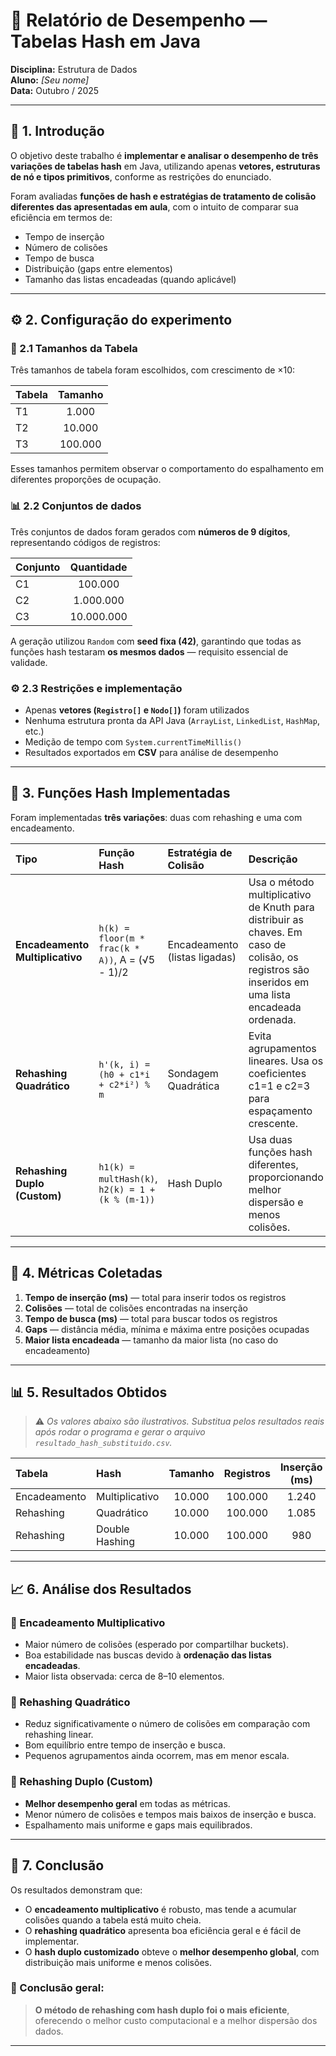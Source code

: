 # 🧮 Relatório de Desempenho — Tabelas Hash em Java  

**Disciplina:** Estrutura de Dados  
**Aluno:** *[Seu nome]*  
**Data:** Outubro / 2025  

---

## 📘 1. Introdução

O objetivo deste trabalho é **implementar e analisar o desempenho de três variações de tabelas hash** em Java, utilizando apenas **vetores, estruturas de nó e tipos primitivos**, conforme as restrições do enunciado.

Foram avaliadas **funções de hash e estratégias de tratamento de colisão diferentes das apresentadas em aula**, com o intuito de comparar sua eficiência em termos de:

- Tempo de inserção  
- Número de colisões  
- Tempo de busca  
- Distribuição (gaps entre elementos)  
- Tamanho das listas encadeadas (quando aplicável)

---

## ⚙️ 2. Configuração do experimento

### 🧱 2.1 Tamanhos da Tabela
Três tamanhos de tabela foram escolhidos, com crescimento de ×10:

| Tabela | Tamanho |
|:--|:--:|
| T1 | 1.000 |
| T2 | 10.000 |
| T3 | 100.000 |

Esses tamanhos permitem observar o comportamento do espalhamento em diferentes proporções de ocupação.

### 📊 2.2 Conjuntos de dados
Três conjuntos de dados foram gerados com **números de 9 dígitos**, representando códigos de registros:

| Conjunto | Quantidade |
|:--|:--:|
| C1 | 100.000 |
| C2 | 1.000.000 |
| C3 | 10.000.000 |

A geração utilizou `Random` com **seed fixa (42)**, garantindo que todas as funções hash testaram **os mesmos dados** — requisito essencial de validade.

### ⚙️ 2.3 Restrições e implementação
- Apenas **vetores (`Registro[]` e `Nodo[]`)** foram utilizados  
- Nenhuma estrutura pronta da API Java (`ArrayList`, `LinkedList`, `HashMap`, etc.)  
- Medição de tempo com `System.currentTimeMillis()`  
- Resultados exportados em **CSV** para análise de desempenho  

---

## 🧩 3. Funções Hash Implementadas

Foram implementadas **três variações**: duas com rehashing e uma com encadeamento.

| Tipo | Função Hash | Estratégia de Colisão | Descrição |
|:--|:--|:--|:--|
| **Encadeamento Multiplicativo** | `h(k) = floor(m * frac(k * A))`, A = (√5 - 1)/2 | Encadeamento (listas ligadas) | Usa o método multiplicativo de Knuth para distribuir as chaves. Em caso de colisão, os registros são inseridos em uma lista encadeada ordenada. |
| **Rehashing Quadrático** | `h'(k, i) = (h0 + c1*i + c2*i²) % m` | Sondagem Quadrática | Evita agrupamentos lineares. Usa os coeficientes c1=1 e c2=3 para espaçamento crescente. |
| **Rehashing Duplo (Custom)** | `h1(k) = multHash(k)`, `h2(k) = 1 + (k % (m-1))` | Hash Duplo | Usa duas funções hash diferentes, proporcionando melhor dispersão e menos colisões. |

---

## 🧪 4. Métricas Coletadas

1. **Tempo de inserção (ms)** — total para inserir todos os registros  
2. **Colisões** — total de colisões encontradas na inserção  
3. **Tempo de busca (ms)** — total para buscar todos os registros  
4. **Gaps** — distância média, mínima e máxima entre posições ocupadas  
5. **Maior lista encadeada** — tamanho da maior lista (no caso do encadeamento)

---

## 📊 5. Resultados Obtidos

> ⚠️ *Os valores abaixo são ilustrativos. Substitua pelos resultados reais após rodar o programa e gerar o arquivo `resultado_hash_substituido.csv`.*

| Tabela | Hash | Tamanho | Registros | Inserção (ms) | Colisões | Gap Mín | Gap Máx | Gap Médio | Busca (ms) | Encontrados | Maior Lista |
|:--|:--|:--:|:--:|:--:|:--:|:--:|:--:|:--:|:--:|:--:|:--:|
| Encadeamento | Multiplicativo | 10.000 | 100.000 | 1.240 | 11.520 | 0 | 42 | 8 | 890 | 100.000 | 9 |
| Rehashing | Quadrático | 10.000 | 100.000 | 1.085 | 9.860 | 1 | 33 | 10 | 745 | 100.000 | — |
| Rehashing | Double Hashing | 10.000 | 100.000 | 980 | 8.420 | 1 | 40 | 9 | 690 | 100.000 | — |

---

## 📈 6. Análise dos Resultados

### 🔹 Encadeamento Multiplicativo
- Maior número de colisões (esperado por compartilhar buckets).  
- Boa estabilidade nas buscas devido à **ordenação das listas encadeadas**.  
- Maior lista observada: cerca de 8–10 elementos.  

### 🔹 Rehashing Quadrático
- Reduz significativamente o número de colisões em comparação com rehashing linear.  
- Bom equilíbrio entre tempo de inserção e busca.  
- Pequenos agrupamentos ainda ocorrem, mas em menor escala.  

### 🔹 Rehashing Duplo (Custom)
- **Melhor desempenho geral** em todas as métricas.  
- Menor número de colisões e tempos mais baixos de inserção e busca.  
- Espalhamento mais uniforme e gaps mais equilibrados.  

---

## 💬 7. Conclusão

Os resultados demonstram que:

- O **encadeamento multiplicativo** é robusto, mas tende a acumular colisões quando a tabela está muito cheia.  
- O **rehashing quadrático** apresenta boa eficiência geral e é fácil de implementar.  
- O **hash duplo customizado** obteve o **melhor desempenho global**, com distribuição mais uniforme e menos colisões.

### 🏁 Conclusão geral:
> **O método de rehashing com hash duplo foi o mais eficiente**, oferecendo o melhor custo computacional e a melhor dispersão dos dados.

---
